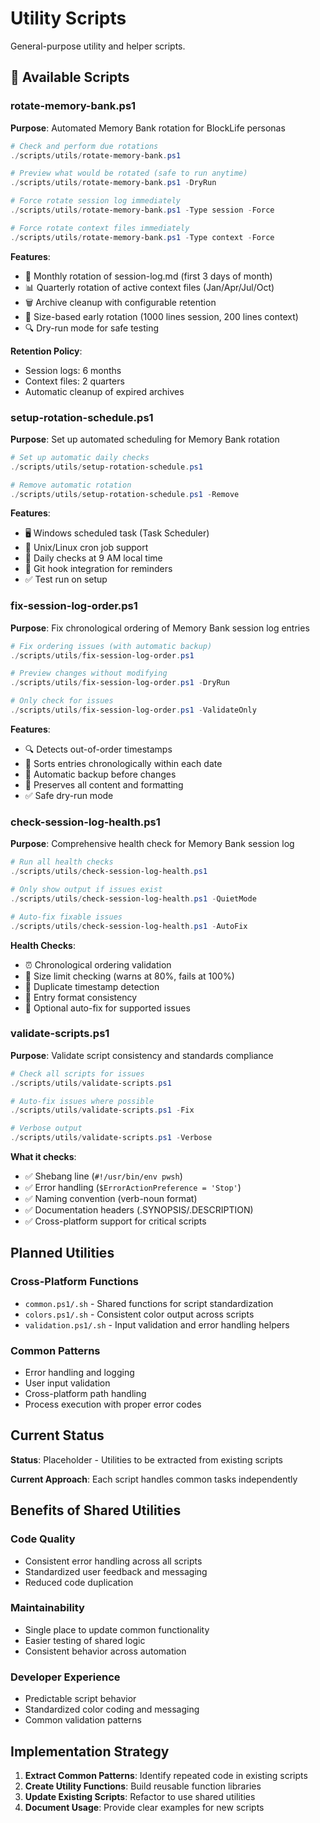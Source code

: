 # Utility Scripts

General-purpose utility and helper scripts.

## 🔧 Available Scripts

### rotate-memory-bank.ps1
**Purpose**: Automated Memory Bank rotation for BlockLife personas
```powershell
# Check and perform due rotations
./scripts/utils/rotate-memory-bank.ps1

# Preview what would be rotated (safe to run anytime)
./scripts/utils/rotate-memory-bank.ps1 -DryRun

# Force rotate session log immediately
./scripts/utils/rotate-memory-bank.ps1 -Type session -Force

# Force rotate context files immediately
./scripts/utils/rotate-memory-bank.ps1 -Type context -Force
```

**Features**:
- 📅 Monthly rotation of session-log.md (first 3 days of month)
- 📊 Quarterly rotation of active context files (Jan/Apr/Jul/Oct)
- 🗑️ Archive cleanup with configurable retention
- 📏 Size-based early rotation (1000 lines session, 200 lines context)
- 🔍 Dry-run mode for safe testing

**Retention Policy**:
- Session logs: 6 months
- Context files: 2 quarters
- Automatic cleanup of expired archives

### setup-rotation-schedule.ps1
**Purpose**: Set up automated scheduling for Memory Bank rotation
```powershell
# Set up automatic daily checks
./scripts/utils/setup-rotation-schedule.ps1

# Remove automatic rotation
./scripts/utils/setup-rotation-schedule.ps1 -Remove
```

**Features**:
- 🖥️ Windows scheduled task (Task Scheduler)
- 🐧 Unix/Linux cron job support
- 🔔 Daily checks at 9 AM local time
- 🔗 Git hook integration for reminders
- ✅ Test run on setup

### fix-session-log-order.ps1
**Purpose**: Fix chronological ordering of Memory Bank session log entries
```powershell
# Fix ordering issues (with automatic backup)
./scripts/utils/fix-session-log-order.ps1

# Preview changes without modifying
./scripts/utils/fix-session-log-order.ps1 -DryRun

# Only check for issues
./scripts/utils/fix-session-log-order.ps1 -ValidateOnly
```

**Features**:
- 🔍 Detects out-of-order timestamps
- 📅 Sorts entries chronologically within each date
- 💾 Automatic backup before changes
- 🎯 Preserves all content and formatting
- ✅ Safe dry-run mode

### check-session-log-health.ps1
**Purpose**: Comprehensive health check for Memory Bank session log
```powershell
# Run all health checks
./scripts/utils/check-session-log-health.ps1

# Only show output if issues exist
./scripts/utils/check-session-log-health.ps1 -QuietMode

# Auto-fix fixable issues
./scripts/utils/check-session-log-health.ps1 -AutoFix
```

**Health Checks**:
- ⏰ Chronological ordering validation
- 📏 Size limit checking (warns at 80%, fails at 100%)
- 🔢 Duplicate timestamp detection
- 📝 Entry format consistency
- 🔧 Optional auto-fix for supported issues

### validate-scripts.ps1
**Purpose**: Validate script consistency and standards compliance
```powershell
# Check all scripts for issues
./scripts/utils/validate-scripts.ps1

# Auto-fix issues where possible
./scripts/utils/validate-scripts.ps1 -Fix

# Verbose output
./scripts/utils/validate-scripts.ps1 -Verbose
```

**What it checks**:
- ✅ Shebang line (`#!/usr/bin/env pwsh`)
- ✅ Error handling (`$ErrorActionPreference = 'Stop'`)
- ✅ Naming convention (verb-noun format)
- ✅ Documentation headers (.SYNOPSIS/.DESCRIPTION)
- ✅ Cross-platform support for critical scripts

## Planned Utilities

### Cross-Platform Functions
- `common.ps1/.sh` - Shared functions for script standardization
- `colors.ps1/.sh` - Consistent color output across scripts
- `validation.ps1/.sh` - Input validation and error handling helpers

### Common Patterns
- Error handling and logging
- User input validation  
- Cross-platform path handling
- Process execution with proper error codes

## Current Status

**Status**: Placeholder - Utilities to be extracted from existing scripts

**Current Approach**: Each script handles common tasks independently

## Benefits of Shared Utilities

### Code Quality
- Consistent error handling across all scripts
- Standardized user feedback and messaging
- Reduced code duplication

### Maintainability  
- Single place to update common functionality
- Easier testing of shared logic
- Consistent behavior across automation

### Developer Experience
- Predictable script behavior
- Standardized color coding and messaging
- Common validation patterns

## Implementation Strategy

1. **Extract Common Patterns**: Identify repeated code in existing scripts
2. **Create Utility Functions**: Build reusable function libraries  
3. **Update Existing Scripts**: Refactor to use shared utilities
4. **Document Usage**: Provide clear examples for new scripts